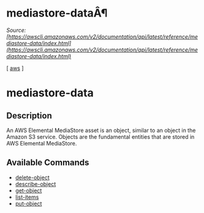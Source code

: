 # mediastore-dataÂ¶

*Source: [https://awscli.amazonaws.com/v2/documentation/api/latest/reference/mediastore-data/index.html](https://awscli.amazonaws.com/v2/documentation/api/latest/reference/mediastore-data/index.html)*

[ [aws](https://awscli.amazonaws.com/v2/documentation/api/latest/reference/index.html#cli-aws) ]

# mediastore-data

## Description

An AWS Elemental MediaStore asset is an object, similar to an object in the Amazon S3 service. Objects are the fundamental entities that are stored in AWS Elemental MediaStore.

## Available Commands

- [delete-object](https://awscli.amazonaws.com/v2/documentation/api/latest/reference/mediastore-data/delete-object.html)
- [describe-object](https://awscli.amazonaws.com/v2/documentation/api/latest/reference/mediastore-data/describe-object.html)
- [get-object](https://awscli.amazonaws.com/v2/documentation/api/latest/reference/mediastore-data/get-object.html)
- [list-items](https://awscli.amazonaws.com/v2/documentation/api/latest/reference/mediastore-data/list-items.html)
- [put-object](https://awscli.amazonaws.com/v2/documentation/api/latest/reference/mediastore-data/put-object.html)